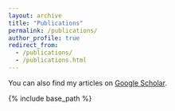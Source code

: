 ```yaml
---
layout: archive
title: "Publications"
permalink: /publications/
author_profile: true
redirect_from:
  - /publications/
  - /publications.html
---
```


  You can also find my articles on [Google Scholar](https://scholar.google.com/citations?user=ZaQzXbUAAAAJ&hl=en&oi=ao).
  
{% include base_path %}
